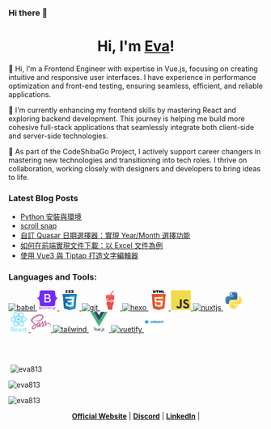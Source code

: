 ### Hi there 👋

<h1 align="center">Hi, I'm <a href="https://eva813.github.io/">Eva</a>!</h1>

<p>👋 Hi, I'm a Frontend Engineer with expertise in Vue.js, focusing on creating intuitive and responsive user interfaces. I have experience in performance optimization and front-end testing, ensuring seamless, efficient, and reliable applications.</p>

<p>🌱 I'm currently enhancing my frontend skills by mastering React and exploring backend development. This journey is helping me build more cohesive full-stack applications that seamlessly integrate both client-side and server-side technologies.</p>

<p> 🤝 As part of the CodeShibaGo Project, I actively support career changers in mastering new technologies and transitioning into tech roles. I thrive on collaboration, working closely with designers and developers to bring ideas to life.</p>

### Latest Blog Posts
<!-- BLOG-POST-LIST:START -->
- [Python 安裝與環境](https://eva813.github.io/2024/11/15/python-install/)
- [scroll snap](https://eva813.github.io/2024/10/30/scroll-snap/)
- [自訂 Quasar 日期選擇器：實現 Year/Month 選擇功能](https://eva813.github.io/2024/08/24/quasar-monthlyPicker/)
- [如何在前端實現文件下載：以 Excel 文件為例](https://eva813.github.io/2024/08/18/download-file/)
- [使用 Vue3 與 Tiptap 打造文字編輯器](https://eva813.github.io/2024/07/19/vue-tiptap/)
<!-- BLOG-POST-LIST:END -->

<h3 align="left">Languages and Tools:</h3>
<p align="left"> <a href="https://babeljs.io/" target="_blank" rel="noreferrer"> <img src="https://www.vectorlogo.zone/logos/babeljs/babeljs-icon.svg" alt="babel" width="40" height="40"/> </a> <a href="https://getbootstrap.com" target="_blank" rel="noreferrer"> <img src="https://raw.githubusercontent.com/devicons/devicon/master/icons/bootstrap/bootstrap-plain-wordmark.svg" alt="bootstrap" width="40" height="40"/> </a> <a href="https://www.w3schools.com/css/" target="_blank" rel="noreferrer"> <img src="https://raw.githubusercontent.com/devicons/devicon/master/icons/css3/css3-original-wordmark.svg" alt="css3" width="40" height="40"/> </a> <a href="https://git-scm.com/" target="_blank" rel="noreferrer"> <img src="https://www.vectorlogo.zone/logos/git-scm/git-scm-icon.svg" alt="git" width="40" height="40"/> </a> <a href="https://gulpjs.com" target="_blank" rel="noreferrer"> <img src="https://raw.githubusercontent.com/devicons/devicon/master/icons/gulp/gulp-plain.svg" alt="gulp" width="40" height="40"/> </a> <a href="hexo.io/" target="_blank" rel="noreferrer"> <img src="https://www.vectorlogo.zone/logos/hexoio/hexoio-icon.svg" alt="hexo" width="40" height="40"/> </a> <a href="https://www.w3.org/html/" target="_blank" rel="noreferrer"> <img src="https://raw.githubusercontent.com/devicons/devicon/master/icons/html5/html5-original-wordmark.svg" alt="html5" width="40" height="40"/> </a> <a href="https://developer.mozilla.org/en-US/docs/Web/JavaScript" target="_blank" rel="noreferrer"> <img src="https://raw.githubusercontent.com/devicons/devicon/master/icons/javascript/javascript-original.svg" alt="javascript" width="40" height="40"/> </a> <a href="https://nuxtjs.org/" target="_blank" rel="noreferrer"> <img src="https://www.vectorlogo.zone/logos/nuxtjs/nuxtjs-icon.svg" alt="nuxtjs" width="40" height="40"/> </a> <a href="https://www.python.org" target="_blank" rel="noreferrer"> <img src="https://raw.githubusercontent.com/devicons/devicon/master/icons/python/python-original.svg" alt="python" width="40" height="40"/> </a> <a href="https://reactjs.org/" target="_blank" rel="noreferrer"> <img src="https://raw.githubusercontent.com/devicons/devicon/master/icons/react/react-original-wordmark.svg" alt="react" width="40" height="40"/> </a> <a href="https://sass-lang.com" target="_blank" rel="noreferrer"> <img src="https://raw.githubusercontent.com/devicons/devicon/master/icons/sass/sass-original.svg" alt="sass" width="40" height="40"/> </a> <a href="https://tailwindcss.com/" target="_blank" rel="noreferrer"> <img src="https://www.vectorlogo.zone/logos/tailwindcss/tailwindcss-icon.svg" alt="tailwind" width="40" height="40"/> </a> <a href="https://vuejs.org/" target="_blank" rel="noreferrer"> <img src="https://raw.githubusercontent.com/devicons/devicon/master/icons/vuejs/vuejs-original-wordmark.svg" alt="vuejs" width="40" height="40"/> </a> <a href="https://vuetifyjs.com/en/" target="_blank" rel="noreferrer"> <img src="https://bestofjs.org/logos/vuetify.svg" alt="vuetify" width="40" height="40"/> </a> <a href="https://webpack.js.org" target="_blank" rel="noreferrer"> <img src="https://raw.githubusercontent.com/devicons/devicon/d00d0969292a6569d45b06d3f350f463a0107b0d/icons/webpack/webpack-original-wordmark.svg" alt="webpack" width="40" height="40"/> </a> </p>

<br />
<br />



<p>&nbsp;<img  src="https://github-readme-stats.vercel.app/api?username=eva813&show_icons=true&locale=en" alt="eva813" /></p>

<p><img  src="https://github-readme-streak-stats.herokuapp.com/?user=eva813&" alt="eva813" /></p>

<p><img  src="https://github-readme-stats.vercel.app/api/top-langs?username=eva813&show_icons=true&locale=en&layout=compact" alt="eva813" /></p>


<p align="center">
  <strong><a href="https://eva813.github.io">Official Website</a></strong> |
  <strong><a href="https://discord.gg/Evachan#5729">Discord</a></strong> |
  <strong><a href="https://www.linkedin.com/in/eva-chan-671b82156/">LinkedIn</a></strong> |
</p>




<!--
**Eva813/Eva813** is a ✨ _special_ ✨ repository because its `README.md` (this file) appears on your GitHub profile.

Here are some ideas to get you started:

- 🔭 I’m currently working on ...
- 🌱 I’m currently learning ...
- 👯 I’m looking to collaborate on ...
- 🤔 I’m looking for help with ...
- 💬 Ask me about ...
- 📫 How to reach me: ...
- 😄 Pronouns: ...
- ⚡ Fun fact: ...
-->
